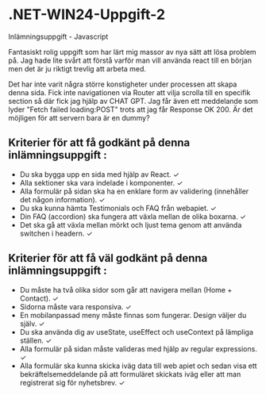 # .NET-WIN24-Uppgift-2

Inlämningsuppgift - Javascript

Fantasiskt rolig uppgift som har lärt mig massor av nya sätt att lösa problem på. Jag hade lite svårt att förstå varför man vill använda react till en början men det är ju riktigt trevlig att arbeta med.

Det har inte varit några större konstigheter under processen att skapa denna sida. Fick inte navigationen via Router att vilja scrolla till en specifik section så där fick jag hjälp av CHAT GPT. Jag får även ett meddelande som lyder "Fetch failed loading:POST" trots att jag får Response OK 200. Är det möjligen för att servern bara är en dummy?

## Kriterier för att få godkänt på denna inlämningsuppgift :

- Du ska bygga upp en sida med hjälp av React. &#10003;
- Alla sektioner ska vara indelade i komponenter. &#10003;
- Alla formulär på sidan ska ha en enklare form av validering (innehåller det någon information). &#10003;
- Du ska kunna hämta Testimonials och FAQ från webapiet. &#10003;
- Din FAQ (accordion) ska fungera att växla mellan de olika boxarna. &#10003;
- Det ska gå att växla mellan mörkt och ljust tema genom att använda switchen i headern. &#10003;

## Kriterier för att få väl godkänt på denna inlämningsuppgift :

- Du måste ha två olika sidor som går att navigera mellan (Home + Contact). &#10003;
- Sidorna måste vara responsiva. &#10003;
- En mobilanpassad meny måste finnas som fungerar. Design väljer du själv. &#10003;
- Du ska använda dig av useState, useEffect och useContext på lämpliga ställen. &#10003;
- Alla formulär på sidan måste valideras med hjälp av regular expressions. &#10003;
- Alla formulär ska kunna skicka iväg data till web apiet och sedan visa ett bekräftelsemeddelande på att formuläret skickats iväg eller att man registrerat sig för nyhetsbrev. &#10003;
